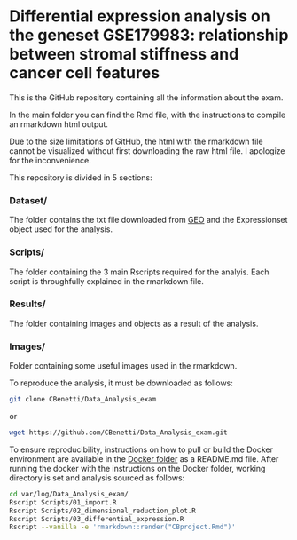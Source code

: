 
# Differential expression analysis on the geneset GSE179983: relationship between stromal stiffness and cancer cell features
This is the GitHub repository containing all the information about the exam.

In the main folder you can find the Rmd file, with the instructions to compile an rmarkdown html output. 

Due to the size limitations of GitHub, the html with the rmarkdown file cannot be visualized without first downloading the raw html file. I apologize for the inconvenience.

This repository is divided in 5 sections:

### Dataset/

The folder contains the txt file downloaded from [GEO](https://www.ncbi.nlm.nih.gov/geo/query/acc.cgi?acc=GSE179983) and the Expressionset object used for the analysis.

### Scripts/

The folder containing the 3 main Rscripts required for the analyis. Each script is throughfully explained in the rmarkdown file.

### Results/ 

The folder containing images and objects as a result of the analysis.

### Images/

Folder containing some useful images used in the rmarkdown.


To reproduce the analysis, it must be downloaded as follows:

```bash
git clone CBenetti/Data_Analysis_exam
```

or

```bash
wget https://github.com/CBenetti/Data_Analysis_exam.git
```

To ensure reproducibility, instructions on how to pull or build the Docker environment are available in the [Docker folder](https://github.com/CBenetti/Data_Analysis_exam/tree/main/Docker) 
as a README.md file.
After running the docker with the instructions on the Docker folder, working directory is set and analysis sourced as follows:

```bash
cd var/log/Data_Analysis_exam/
Rscript Scripts/01_import.R
Rscript Scripts/02_dimensional_reduction_plot.R
Rscript Scripts/03_differential_expression.R
Rscript --vanilla -e 'rmarkdown::render("CBproject.Rmd")'
```
